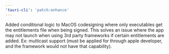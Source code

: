 ```yaml
---
'tauri-cli': 'patch:enhance'
---
```


Added conditional logic to MacOS codesigning where only executables get the entitlements file when being signed. This solves an issue where the app may not launch when using 3rd party frameworks if certain entitlements are added. Ex: multicast support (must be applied for through apple developer, and the framework would not have that capability).